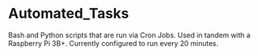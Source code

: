# Automated_Tasks
Bash and Python scripts that are run via Cron Jobs. Used in tandem with a Raspberry Pi 3B+.
Currently configured to run every 20 minutes.
